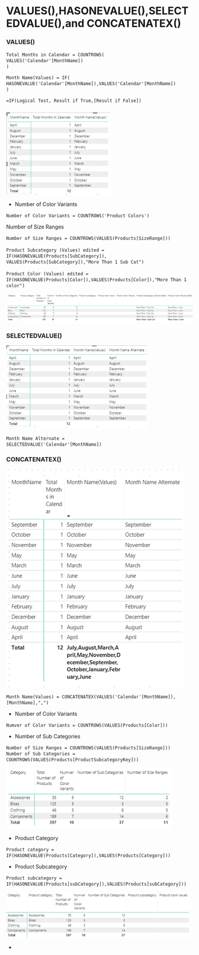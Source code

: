 # VALUES\(\),HASONEVALUE\(\),SELECTEDVALUE\(\),and CONCATENATEX\(\)

### VALUES\(\)

```text
Total Months in Calendar = COUNTROWS(
VALUES('Calendar'[MonthName])
)
```

```text
Month Name(Values) = IF(
HASONEVALUE('Calendar'[MonthName]),VALUES('Calendar'[MonthName])
)
```

```text
=IF(Logical Test, Result if True,[Result if False])

```

### 

![](.gitbook/assets/image%20%2839%29.png)



* Number of Color Variants 

```text
Number of Color Variants = COUNTROWS('Product Colors')
```

Number of Size Ranges 

```text
Number of Size Ranges = COUNTROWS(VALUES(Products[SizeRange]))

Product Subcategory (Values) edited = 
IF(HASONEVALUE(Products[SubCategory]),
VALUES(Products[SubCategory]),"More Than 1 Sub Cat")

Product Color (Values) edited = IF(HASONEVALUE(Products[Color]),VALUES(Products[Color]),"More Than 1 color")

```

![](.gitbook/assets/image%20%2871%29.png)

### SELECTEDVALUE\(\)

![](.gitbook/assets/image%20%2813%29.png)

```text
Month Name Alternate = 
SELECTEDVALUE('Calendar'[MonthName])
```

### CONCATENATEX\(\)

![](.gitbook/assets/image%20%2837%29.png)

```text
Month Name(Values) = CONCATENATEX(VALUES('Calendar'[MonthName]),[MonthName],",")
```

* Number of Color Variants

```text
Numver of Color Variants = COUNTROWS(VALUES(Products[Color]))
```

* Number of Sub Categories

```text
Number of Size Ranges = COUNTROWS(VALUES(Products[SizeRange]))
Number of Sub Categories = COUNTROWS(VALUES(Products[ProductSubcategoryKey]))
```

![](.gitbook/assets/image%20%2868%29.png)

* Product Category 

```text
Product category = 
IF(HASONEVALUE(Products[Category]),VALUES(Products[Category]))
```

* Product Subcategory 

```text
Product subcategory = 
IF(HASONEVALUE(Products[subCategory]),VALUES(Products[subCategory]))
```

![](.gitbook/assets/image%20%2844%29.png)

* 

